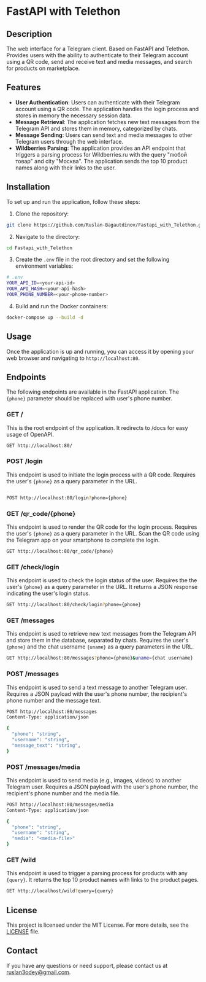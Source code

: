 # FastAPI with Telethon

## Description

The web interface for a Telegram client. Based on FastAPI and Telethon. 
Provides users with the ability to authenticate to their Telegram account using a QR code, 
send and receive text and media messages, and search for products on marketplace.

## Features

- **User Authentication**: Users can authenticate with their Telegram account using a QR code. The application handles the login process and stores in memory the necessary session data.
- **Message Retrieval**: The application fetches new text messages from the Telegram API and stores them in memory, categorized by chats.
- **Message Sending**: Users can send text and media messages to other Telegram users through the web interface.
- **Wildberries Parsing**: The application provides an API endpoint that triggers a parsing process for Wildberries.ru with the query "любой товар" and city "Москва". The application sends the top 10 product names along with their links to the user.

## Installation

To set up and run the application, follow these steps:

1. Clone the repository:

```bash
git clone https://github.com/Ruslan-Bagautdinov/Fastapi_with_Telethon.git
```

2. Navigate to the directory:

```bash
cd Fastapi_with_Telethon
```

3. Create the `.env` file in the root directory and set the following environment variables:

```bash
# .env
YOUR_API_ID=<your-api-id>
YOUR_API_HASH=<your-api-hash>
YOUR_PHONE_NUMBER=<your-phone-number>
```

4. Build and run the Docker containers:

```bash
docker-compose up --build -d
```

## Usage

Once the application is up and running, you can access it by opening your web browser and navigating to `http://localhost:80`.

## Endpoints

The following endpoints are available in the FastAPI application.
The `{phone}` parameter should be replaced with user's phone number.

### GET /

This is the root endpoint of the application. It redirects to /docs for easy usage of OpenAPI.

```bash
GET http://localhost:80/
```

### POST /login

This endpoint is used to initiate the login process with a QR code.
Requires the user's `{phone}` as a query parameter in the URL.

```bash

POST http://localhost:80/login?phone={phone}
```

### GET /qr_code/{phone}

This endpoint is used to render the QR code for the login process.
Requires the user's `{phone}` as a query parameter in the URL.
Scan the QR code using the Telegram app on your smartphone to complete the login.

```bash
GET http://localhost:80/qr_code/{phone}
```

### GET /check/login

This endpoint is used to check the login status of the user.
Requires the the user's `{phone}` as a query parameter in the URL.
It returns a JSON response indicating the user's login status.


```bash
GET http://localhost:80/check/login?phone={phone}
```

### GET /messages

This endpoint is used to retrieve new text messages from the Telegram API and store them in the database, separated by chats.
Requires the user's `{phone}` and the chat username `{uname}` as a query parameters in the URL.

```bash
GET http://localhost:80/messages?phone={phone}&uname={chat username}
```

### POST /messages

This endpoint is used to send a text message to another Telegram user. 
Requires a JSON payload with the user's phone number, the recipient's phone number and the message text.

```bash
POST http://localhost:80/messages
Content-Type: application/json

{ 
  "phone": "string",
  "username": "string",
  "message_text": "string",
}
```

### POST /messages/media

This endpoint is used to send media (e.g., images, videos) to another Telegram user. 
Requires a JSON payload with the user's phone number, the recipient's phone number and the media file.

```bash
POST http://localhost:80/messages/media
Content-Type: application/json

{
  "phone": "string",
  "username": "string",
  "media": "<media-file>"
}
```

### GET /wild

This endpoint is used to trigger a parsing process for products with any `{query}`. It returns the top 10 product names with links to the product pages.

```bash
GET http://localhost/wild?query={query}
```






## License

This project is licensed under the MIT License. For more details, see the [LICENSE](LICENSE) file.

## Contact

If you have any questions or need support, please contact us at [ruslan3odey@gmail.com](mailto:ruslan3odey@gmail.com).
